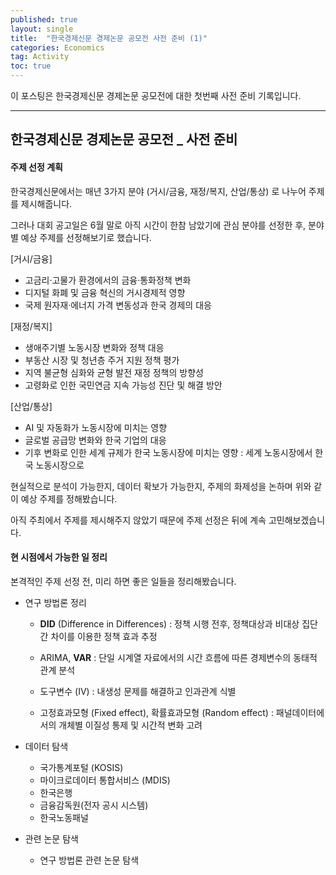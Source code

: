 ```yaml
---
published: true
layout: single
title:  "한국경제신문 경제논문 공모전 사전 준비 (1)"
categories: Economics
tag: Activity
toc: true
---
```


이 포스팅은 한국경제신문 경제논문 공모전에 대한 첫번째 사전 준비 기록입니다.

---



## 한국경제신문 경제논문 공모전 _ 사전 준비



#### 주제 선정 계획

한국경제신문에서는 매년 3가지 분야 (거시/금융, 재정/복지, 산업/통상) 로 나누어 주제를 제시해줍니다. 

그러나 대회 공고일은 6월 말로 아직 시간이 한참 남았기에 관심 분야를 선정한 후, 분야별 예상 주제를 선정해보기로 했습니다.

[거시/금융]

- 고금리·고물가 환경에서의 금융·통화정책 변화
- 디지털 화폐 및 금융 혁신의 거시경제적 영향
- 국제 원자재·에너지 가격 변동성과 한국 경제의 대응



[재정/복지]

- 생애주기별 노동시장 변화와 정책 대응
- 부동산 시장 및 청년층 주거 지원 정책 평가
- 지역 불균형 심화와 균형 발전 재정 정책의 방향성
- 고령화로 인한 국민연금 지속 가능성 진단 및 해결 방안



[산업/통상]

- AI 및 자동화가 노동시장에 미치는 영향
- 글로벌 공급망 변화와 한국 기업의 대응
- 기후 변화로 인한 세계 규제가 한국 노동시장에 미치는 영향 : 세계 노동시장에서 한국 노동시장으로



현실적으로 분석이 가능한지, 데이터 확보가 가능한지, 주제의 화제성을 논하며 위와 같이 예상 주제를 정해봤습니다. 

아직 주최에서 주제를 제시해주지 않았기 때문에 주제 선정은 뒤에 계속 고민해보겠습니다.





#### 현 시점에서 가능한 일 정리

본격적인 주제 선정 전, 미리 하면 좋은 일들을 정리해봤습니다.

- 연구 방법론 정리

  - **DID** (Difference in Differences) : 정책 시행 전후, 정책대상과 비대상 집단 간 차이를 이용한 정책 효과 추정

  - ARIMA, **VAR** : 단일 시계열 자료에서의 시간 흐름에 따른 경제변수의 동태적 관계 분석

  - 도구변수 (IV) : 내생성 문제를 해결하고 인과관계 식별

  - 고정효과모형 (Fixed effect), 확률효과모형 (Random effect) : 패널데이터에서의 개체별 이질성 통제 및 시간적 변화 고려

    

- 데이터 탐색

  - 국가통계포털 (KOSIS)
  - 마이크로데이터 통합서비스 (MDIS)
  - 한국은행
  - 금융감독원(전자 공시 시스템)
  - 한국노동패널

  

- 관련 논문 탐색

  - 연구 방법론 관련 논문 탐색

